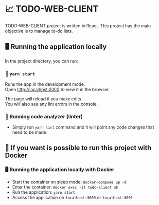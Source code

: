 # :chart_with_upwards_trend: TODO-WEB-CLIENT

TODO-WEB-CLIENT project is written in React. This project has the main objective is to manage to-do lists.

## :desktop_computer: Running the application locally

In the project directory, you can run:

### :rocket: `yarn start`

Runs the app in the development mode.\
Open [http://localhost:3000](http://localhost:3000/login) to view it in the browser.

The page will reload if you make edits.\
You will also see any lint errors in the console.

### :vertical_traffic_light: Running code analyzer (linter)

- Simply run `yarn lint` command and it will point any code changes that need to
be made.

## :whale: If you want is possible to run this project with Docker

### :desktop_computer: Running the application locally with Docker

- Start the container on sleep mode: `docker-compose up -d`
- Enter the container: `docker exec -it todo-client sh`
- Run the application: `yarn start`
- Access the application on `localhost:3000` or `localhost:3001`
